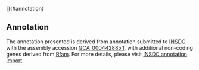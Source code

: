 []{#annotation}

Annotation
----------

The annotation presented is derived from annotation submitted to
[INSDC](http://www.insdc.org) with the assembly accession
[GCA\_000442885.1](http://www.ebi.ac.uk/ena/data/view/GCA_000442885.1),
with additional non-coding genes derived from
[Rfam](http://rfam.xfam.org/). For more details, please visit [INSDC
annotation
import](http://ensemblgenomes.org/info/data/insdc_annotation).
